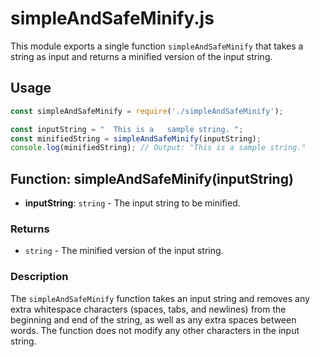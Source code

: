 # simpleAndSafeMinify.js

This module exports a single function `simpleAndSafeMinify` that takes a string as input and returns a minified version of the input string.

## Usage

```javascript
const simpleAndSafeMinify = require('./simpleAndSafeMinify');

const inputString = "  This is a   sample string. ";
const minifiedString = simpleAndSafeMinify(inputString);
console.log(minifiedString); // Output: "This is a sample string."
```

## Function: simpleAndSafeMinify(inputString)

- **inputString**: `string` - The input string to be minified.

### Returns

- `string` - The minified version of the input string.

### Description

The `simpleAndSafeMinify` function takes an input string and removes any extra whitespace characters (spaces, tabs, and newlines) from the beginning and end of the string, as well as any extra spaces between words. The function does not modify any other characters in the input string.
